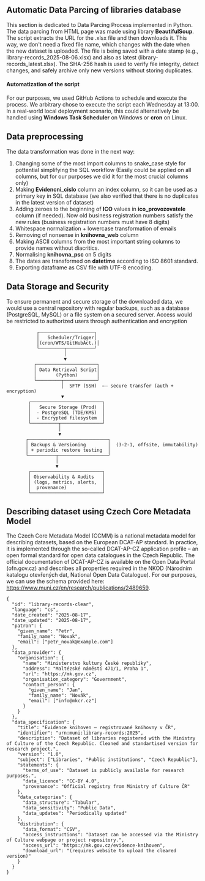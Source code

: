 ## Automatic Data Parcing of libraries database
This section is dedicated to Data Parcing Process implemented in Python. The data parcing from HTML page was made using library **BeautifulSoup**. The script extracts the URL for the .xlsx file and then downloads it. This way, we don't need a fixed file name, which changes with the date when the new dataset is uploaded. The file is being saved with a date stamp (e.g., library-records_2025-08-06.xlsx) and also as latest (library-records_latest.xlsx). The SHA-256 hash is used to verify file integrity, detect changes, and safely archive only new versions without storing duplicates.
#### Automatization of the script
For our purposes, we used GitHub Actions to schedule and execute the process. We arbitrary chose to execute the script each Wednesday at 13:00. In a real-world local deployment scenario, this could alternatively be handled using **Windows Task Scheduler** on Windows or **cron** on Linux.
##  Data preprocessing
The data transformation was done in the next way:
  1. Changing some of the most import columns to snake_case style for pottential simplifying the SQL workflow  (Easily could be applied on all columns, but for our purposes we did it for the most crucial columns only)
  2. Making **Evidencni_cislo** column an index column, so it can be used as a primary key in SQL database (we also verified that there is no duplicates in the latest version of dataset)
  3. Adding zeroes to the beginning of **ICO** values in **ico_provozovatele** column (if needed). Now old business registration numbers satisfy the new rules (business registration numbers must have 8 digits)
  4. Whitespace normalization + lowercase transformation of emails
  5. Removing of nonsense in **knihovna_web** column
  6. Making ASCII columns from the most important string columns to provide names without diacritics.
  7. Normalising **knihovna_psc** on 5 digits
  8. The dates are transformed on **datetime** according to ISO 8601 standard.
  9. Exporting dataframe as CSV file with UTF-8 encoding.
     

## Data Storage and Security
To ensure permanent and secure storage of the downloaded data, we would use a central repository with regular backups, such as a database (PostgreSQL, MySQL) or a file system on a secured server. Access would be restricted to authorized users through authentication and encryption
```
           ┌────────────────────┐       
           │   Scheduler/Trigger│
           │(cron/WTS/GitHubAct.)│        
           └─────────┬──────────┘
                     │                              
                     ▼                              
          ┌──────────────────────┐                  
          │ Data Retrieval Script│
          │       (Python)       │
          └─────────┬────────────┘
                    │  SFTP (SSH)  ←— secure transfer (auth + encryption)
                    ▼
        ┌──────────────────────────┐
        │   Secure Storage (Prod)  │
        │  - PostgreSQL (TDE/KMS)  │
        │  - Encrypted filesystem  │
        └──────────┬───────────────┘
                   │
                   ▼
       ┌─────────────────────────────┐
       │ Backups & Versioning        │  (3-2-1, offsite, immutability)
       │ + periodic restore testing  │
       └──────────┬──────────────────┘
                  │
                  ▼
        ┌──────────────────────────┐
        │ Observability & Audits   │
        │ (logs, metrics, alerts,  │
        │  provenance)             │
        └──────────────────────────┘
```

## Describing dataset using Czech Core Metadata Model
The Czech Core Metadata Model (CCMM) is a national metadata model for describing datasets, based on the European DCAT-AP standard. In practice, it is implemented through the so-called DCAT-AP-CZ application profile – an open formal standard for open data catalogues in the Czech Republic. The official documentation of DCAT-AP-CZ is available on the Open Data Portal (ofn.gov.cz) and describes all properties required in the NKOD (Národním katalogu otevřených dat, National Open Data Catalogue).
For our purposes, we can use the schema provided here: https://www.muni.cz/en/research/publications/2489659. 
```
{
  "id": "library-records-clear",
  "language": "cs",
  "date_created": "2025-08-17",
  "date_updated": "2025-08-17",
  "patron": {
    "given_name": "Petr",
    "family_name": "Novak",
    "email": ["petr_novak@example.com"]
  },
  "data_provider": {
    "organisation": {
      "name": "Ministerstvo kultury České republiky",
      "address": "Maltézské náměstí 471/1, Praha 1",
      "url": "https://mk.gov.cz",
      "organisation_category": "Government",
      "contact_person": {
        "given_name": "Jan",
        "family_name": "Novák",
        "email": ["info@mkcr.cz"]
      }
    }
  },
  "data_specification": {
    "title": "Evidence knihoven – registrované knihovny v ČR",
    "identifier": "urn:muni:library-records:2025",
    "description": "Dataset of libraries registered with the Ministry of Culture of the Czech Republic. Cleaned and standartised version for research project.",
    "version": "1.0",
    "subject": ["Libraries", "Public institutions", "Czech Republic"],
    "statements": {
      "terms_of_use": "Dataset is publicly available for research purposes.",
      "data_licence": "CC-BY 4.0",
      "provenance": "Official registry from Ministry of Culture ČR"
    },
    "data_categories": {
      "data_structure": "Tabular",
      "data_sensitivity": "Public Data",
      "data_updates": "Periodically updated"
    },
    "distribution": {
      "data_format": "CSV",
      "access_instructions": "Dataset can be accessed via the Ministry of Culture webpage or project repository.",
      "access_url": "https://mk.gov.cz/evidence-knihoven",
      "download_url": "(requires website to upload the cleared version)"
    }
  }
}
```


